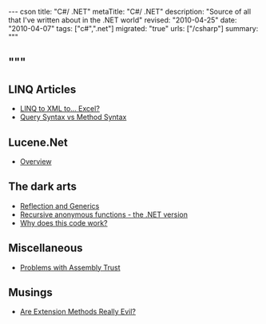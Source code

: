 --- cson
title: "C#/ .NET"
metaTitle: "C#/ .NET"
description: "Source of all that I've written about in the .NET world"
revised: "2010-04-25"
date: "2010-04-07"
tags: ["c#",".net"]
migrated: "true"
urls: ["/csharp"]
summary: """

"""
---
## LINQ Articles ##

* [LINQ to XML to... Excel?][1]
* [Query Syntax vs Method Syntax][2]

## Lucene.Net ##

 - [Overview][3]

## The dark arts ##

* [Reflection and Generics][4]
* [Recursive anonymous functions - the .NET version][5]
* [Why does this code work?][6]

## Miscellaneous ###

* [Problems with Assembly Trust][7]

## Musings ##

* [Are Extension Methods Really Evil?][8]


  [1]: /linq-to-xml-to-excel
  [2]: /query-syntax-vs-method-syntax
  [3]: /lucene-net-overview
  [4]: /reflection-and-generics
  [5]: /Recursive-anonymous-functions-the-NET-version
  [6]: /why-does-this-code-work
  [7]: /problems-with-assembly-trust
  [8]: /are-extension-methods-really-evil
